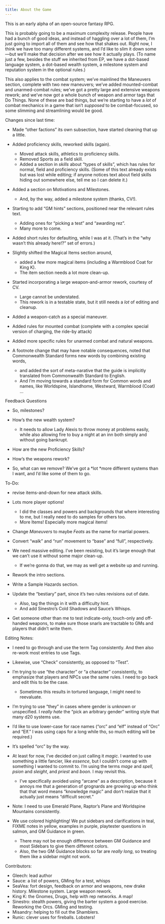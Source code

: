 ```yaml
---
title: About the Game
---
```


This is an early alpha of an open-source fantasy RPG.

This is probably going to be a maximum complexity release. People have
had a bunch of good ideas, and instead of haggling over a lot of them,
I’m just going to import all of them and see how that shakes out.
Right now, I think we have too many different systems, and I’d like to
slim it down some—but we’ll make that decision after we see how it
actually plays. (To name just a few, besides the stuff we inherited from
EP, we have a dot-based language system, a dot-based wealth system, a
milestone system and reputation system in the optional rules.)

This also applies to the combat system; we’ve mainlined the Maneuvers
section, complete with two new maneuvers; we’ve added mounted-combat and
unarmed-combat rules; we’ve got a pretty large and extensive weapons
rework; and we’ve now got a whole bunch of weapon and armor tags that Do
Things. None of these are bad things, but we’re starting to have a *lot*
of combat mechanics in a game that isn’t *supposed* to be
combat-focused, so some slimming and streamlining would be good.

Changes since last time:

  - Made “other factions” its own subsection, have started cleaning that
    up a little.

  - Added proficiency skills, reworked skills (again).
    
      - Moved attack skills, athletics to proficiency skills.
      - Removed Sports as a field skill.
      - Added a section in *skills* about “types of skills”, which has
        rules for normal, field and proficiency skills. (Some of this
        text already exists but was lost while editing; if anyone
        notices text about field skills hiding out somewhere else, tell
        me so I can delete it.)

  - Added a section on Motivations and Milestones.
    
      - And, by the way, added a milestone system (thanks, CV\!).

  - Starting to add “GM hints” sections, positioned near the relevant
    rules text.
    
      - Adding ones for “picking a test” and “awarding rez”.
      - Many more to come.

  - Added short rules for defaulting, while I was at it. (That’s in the
    “why wasn’t this already here\!?” set of errors.)

  - Slightly shifted the Magical Items section around,
    
      - added a few more magical items (including a Warmblood Coat for
        King K).
      - The item section needs a lot more clean-up.

  - Started incorporating a large weapon-and-armor rework, courtesy of
    CV.
    
      - Large cannot be understated.
      - This rework is in a testable state, but it still needs a *lot*
        of editing and cleanup.

  - Added a weapon-catch as a special maneuver.

  - Added rules for mounted combat (complete with a complex special
    version of charging, the ride-by attack)

  - Added more specific rules for unarmed combat and natural weapons.

  - A footnote change that may have notable consequences, noted that
    Commonwealth Standard forms new words by combining existing words,
    
      - and added the sort of meta-narative that the guide is implicitly
        translated from Commonwealth Standard to English.
      - And I’m moving towards a standard form for Common words and
        names, like Worldspine, Islandhome, Westward, Warmblood (Coat) …
        

Feedback Questions

  - So, milestones?

  - How’s the new wealth system?
    
      - It needs to allow Lady Alexis to throw money at problems easily,
        while also allowing fire to buy a night at an inn both simply
        and without going bankrupt.

  - How are the new Proficiency Skills?

  - How’s the weapons rework?

  - So, what can we remove? We’ve got a *lot *more different systems
    than I want, and I’d like some of them to go.

To-Do:

  - revise items-and-down for new attack skills.

  - Lots more player options\!
    
      - I did the classes and powers and backgrounds that where
        interesting to me, but I really need to do samples for others
        too.
      - More Items\! Especially more magical items\!

  - Change *Maneuvers* to maybe *Feats* as the name for martial powers.

  - Convert “walk” and “run” movement to “base” and “full”,
    respectively.

  - We need massive editing. I’ve been resisting, but it’s large enough
    that we can’t use it without some major clean-up.
    
      - If we’re gonna do that, we may as well get a website up and
        running.

  - Rework the intro sections.

  - Write a Sample Hazards section.

  - Update the “bestiary” part, since it’s two rules revisions out of
    date.
    
      - Also, tag the things in it with a difficulty hint.
      - And add Sinestro’s Cold Shadows and Sauce’s Whisps.

  - Get someone other than me to test indicate-only, touch-only and
    off-handed weapons, to make sure those snarls are tractable to GMs
    and players that didn’t write them.

Editing Notes:

  - I need to go through and use the term Tag consistently. And then
    also re-work most entries to use Tags.

  - Likewise, use “Check” consistently, as opposed to “Test”.

  - I’m trying to use “the character” or “a character” consistently, to
    emphasize that players and NPCs use the same rules. I need to go
    back and edit this to be the case.
    
      - Sometimes this results in tortured language, I might need to
        reevaluate.

  - I’m trying to use “they” in cases where gender is unknown or
    unspecified. I *really hate* the “pick an arbitrary gender” writing
    style that many d20 systems use.

  - I’d like to use lower-case for race names (“orc” and “elf” instead
    of “Orc” and “Elf.” I was using caps for a long while tho, so much
    editing will be required.)

  - It’s spelled “orc” by the way.

  - At least for now, I’ve decided on just calling it *magic*. I wanted
    to use something a little fancier, like *essence*, but I couldn’t
    come up with something I wanted to commit to. I’m using the terms
    *mage* and *spell,* *psion* and *sleight*, and *priest* and *boon*.
    I may revisit this.
    
      - I’ve specifically avoided using “arcane” as a description,
        because it annoys me that a generation of grognards are growing
        up who think that that word means “knowledge magic” and don’t
        realize that it actually just means “difficult secret.”

  - Note: I need to use Emerald Plane, Raptor’s Plane and Worldspine
    Mountains consistently.

  - We use colored highlighting\! We put sidebars and clarifications in
    teal, FIXME notes in yellow, examples in purple, playtester
    questions in salmon, and GM Guidance in green.
    
      - There may not be enough difference between GM Guidance and most
        Sidebars to give them different colors.
      - Also, the two GM Guidance blocks so far are *really long*, so
        treating them like a sidebar might not work.

Contributors:

  - Gleech: lead author
  - Sauce: a list of powers, GMing for a test, whisps
  - SeaVea: fort design, feedback on armor and weapons, new drake
    history. Milestone system. Large weapon rework.
  - King K: the Gnomes, Drugs, help with rep networks. A map\!
  - Sinestro: stealth powers, giving the barter system a good exercise.
    Reworking the Orcs. GMing and testing.
  - Misandry: helping to fill out the Shamblers.
  - Runic: clever uses for fireballs. Lobsters\!

